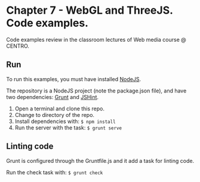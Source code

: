 # Chapter 7 - WebGL and ThreeJS. Code examples.

Code examples review in the classroom lectures of Web media course @ CENTRO.

## Run
To run this examples, you must have installed [NodeJS](nodejs.org).

The repository is a NodeJS project (note the package.json file), and have two dependencies: [Grunt](gruntjs.com) and [JSHint](jshint.com).

1. Open a terminal and clone this repo.
2. Change to directory of the repo.
3. Install dependencies with: `$ npm install`
4. Run the server with the task: `$ grunt serve`

## Linting code
Grunt is configured through the Gruntfile.js and it add a task for linting code.

Run the check task with: `$ grunt check`
